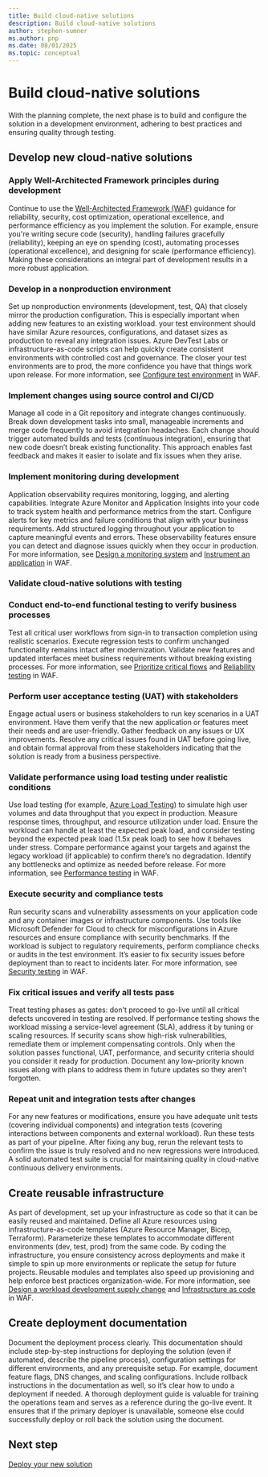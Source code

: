 ```yaml
---
title: Build cloud-native solutions
description: Build cloud-native solutions
author: stephen-sumner
ms.author: pnp
ms.date: 08/01/2025
ms.topic: conceptual
---
```


# Build cloud-native solutions

With the planning complete, the next phase is to build and configure the solution in a development environment, adhering to best practices and ensuring quality through testing.

## Develop new cloud-native solutions

### Apply Well-Architected Framework principles during development

Continue to use the [Well-Architected Framework (WAF)](/azure/well-architected/pillars) guidance for reliability, security, cost optimization, operational excellence, and performance efficiency as you implement the solution. For example, ensure you're writing secure code (security), handling failures gracefully (reliability), keeping an eye on spending (cost), automating processes (operational excellence), and designing for scale (performance efficiency). Making these considerations an integral part of development results in a more robust application.

### Develop in a nonproduction environment

Set up nonproduction environments (development, test, QA) that closely mirror the production configuration. This is especially important when adding new features to an existing workload. your test environment should have similar Azure resources, configurations, and dataset sizes as production to reveal any integration issues. Azure DevTest Labs or infrastructure-as-code scripts can help quickly create consistent environments with controlled cost and governance. The closer your test environments are to prod, the more confidence you have that things work upon release. For more information, see [Configure test environment](/azure/well-architected/performance-efficiency/performance-test#configure-the-test-environment) in WAF.

### Implement changes using source control and CI/CD

Manage all code in a Git repository and integrate changes continuously. Break down development tasks into small, manageable increments and merge code frequently to avoid integration headaches. Each change should trigger automated builds and tests (continuous integration), ensuring that new code doesn’t break existing functionality. This approach enables fast feedback and makes it easier to isolate and fix issues when they arise.

### Implement monitoring during development

Application observability requires monitoring, logging, and alerting capabilities. Integrate Azure Monitor and Application Insights into your code to track system health and performance metrics from the start. Configure alerts for key metrics and failure conditions that align with your business requirements. Add structured logging throughout your application to capture meaningful events and errors. These observability features ensure you can detect and diagnose issues quickly when they occur in production. For more information, see [Design a monitoring system](/azure/well-architected/operational-excellence/observability) and [Instrument an application](/azure/well-architected/operational-excellence/instrument-application) in WAF.

### Validate cloud-native solutions with testing

### Conduct end-to-end functional testing to verify business processes

Test all critical user workflows from sign-in to transaction completion using realistic scenarios. Execute regression tests to confirm unchanged functionality remains intact after modernization. Validate new features and updated interfaces meet business requirements without breaking existing processes. For more information, see [Prioritize critical flows](/azure/well-architected/performance-efficiency/prioritize-critical-flows) and [Reliability testing](/azure/well-architected/reliability/testing-strategy) in WAF.

### Perform user acceptance testing (UAT) with stakeholders

Engage actual users or business stakeholders to run key scenarios in a UAT environment. Have them verify that the new application or features meet their needs and are user-friendly. Gather feedback on any issues or UX improvements. Resolve any critical issues found in UAT before going live, and obtain formal approval from these stakeholders indicating that the solution is ready from a business perspective.

### Validate performance using load testing under realistic conditions

Use load testing (for example, [Azure Load Testing](/azure/load-testing/overview-what-is-azure-load-testing)) to simulate high user volumes and data throughput that you expect in production. Measure response times, throughput, and resource utilization under load. Ensure the workload can handle at least the expected peak load, and consider testing beyond the expected peak load (1.5x peak load) to see how it behaves under stress. Compare performance against your targets and against the legacy workload (if applicable) to confirm there’s no degradation. Identify any bottlenecks and optimize as needed before release. For more information, see [Performance testing](/azure/well-architected/performance-efficiency/performance-test) in WAF.

### Execute security and compliance tests

Run security scans and vulnerability assessments on your application code and any container images or infrastructure components. Use tools like Microsoft Defender for Cloud to check for misconfigurations in Azure resources and ensure compliance with security benchmarks. If the workload is subject to regulatory requirements, perform compliance checks or audits in the test environment. It’s easier to fix security issues before deployment than to react to incidents later. For more information, see [Security testing](/azure/well-architected/security/test) in WAF.

### Fix critical issues and verify all tests pass

Treat testing phases as gates: don't proceed to go-live until all critical defects uncovered in testing are resolved. If performance testing shows the workload missing a service-level agreement (SLA), address it by tuning or scaling resources. If security scans show high-risk vulnerabilities, remediate them or implement compensating controls. Only when the solution passes functional, UAT, performance, and security criteria should you consider it ready for production. Document any low-priority known issues along with plans to address them in future updates so they aren't forgotten.

### Repeat unit and integration tests after changes

For any new features or modifications, ensure you have adequate unit tests (covering individual components) and integration tests (covering interactions between components and external workload). Run these tests as part of your pipeline. After fixing any bug, rerun the relevant tests to confirm the issue is truly resolved and no new regressions were introduced. A solid automated test suite is crucial for maintaining quality in cloud-native continuous delivery environments.

## Create reusable infrastructure

As part of development, set up your infrastructure as code so that it can be easily reused and maintained. Define all Azure resources using infrastructure-as-code templates (Azure Resource Manager, Bicep, Terraform). Parameterize these templates to accommodate different environments (dev, test, prod) from the same code. By coding the infrastructure, you ensure consistency across deployments and make it simple to spin up more environments or replicate the setup for future projects. Reusable modules and templates also speed up provisioning and help enforce best practices organization-wide. For more information, see [Design a workload development supply change](/azure/well-architected/operational-excellence/workload-supply-chain) and [Infrastructure as code](/azure/well-architected/operational-excellence/infrastructure-as-code-design) in WAF.

## Create deployment documentation

Document the deployment process clearly. This documentation should include step-by-step instructions for deploying the solution (even if automated, describe the pipeline process), configuration settings for different environments, and any prerequisite setup. For example, document feature flags, DNS changes, and scaling configurations. Include rollback instructions in the documentation as well, so it’s clear how to undo a deployment if needed. A thorough deployment guide is valuable for training the operations team and serves as a reference during the go-live event. It ensures that if the primary deployer is unavailable, someone else could successfully deploy or roll back the solution using the document.

## Next step

[Deploy your new solution](./deploy-cloud-native-solutions.md)